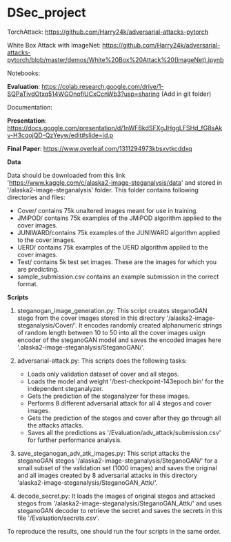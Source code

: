 # DSec_project
TorchAttack: https://github.com/Harry24k/adversarial-attacks-pytorch

White Box Attack with ImageNet: https://github.com/Harry24k/adversarial-attacks-pytorch/blob/master/demos/White%20Box%20Attack%20(ImageNet).ipynb

Notebooks:

**Evaluation**: https://colab.research.google.com/drive/1-SQPaTivdOtxq514WGOnofiUCxCcnWb3?usp=sharing (Add in git folder)


Documentation:

**Presentation**: https://docs.google.com/presentation/d/1nWF6kdSFXgJHggLFSHd_fG8sAkv-H3cqojQD-QzYeyw/edit#slide=id.p

**Final Paper**: https://www.overleaf.com/1311294973kbsxvtkcddxq

**Data**

Data should be downloaded from this link 'https://www.kaggle.com/c/alaska2-image-steganalysis/data' and stored in '/alaska2-image-steganalysis' folder. This folder contains following directories and files: 
   - Cover/ contains 75k unaltered images meant for use in training.
   - JMiPOD/ contains 75k examples of the JMiPOD algorithm applied to the cover images.
   - JUNIWARD/contains 75k examples of the JUNIWARD algorithm applied to the cover images.
   - UERD/ contains 75k examples of the UERD algorithm applied to the cover images.
   - Test/ contains 5k test set images. These are the images for which you are predicting.
   - sample_submission.csv contains an example submission in the correct format.

**Scripts**
1. steganogan_image_generation.py: This script creates steganoGAN stego from the cover images stored in this directory '/alaska2-image-steganalysis/Cover/'. It encodes randomly created alphanumeric strings of random length between 10 to 50 into all the cover images usign encoder of the steganoGAN model and saves the encoded images here '.alaska2-image-steganalysis/SteganoGAN/'.

2. adversarial-attack.py: This scripts does the following tasks:
   - Loads only validation dataset of cover and all stegos.
   - Loads the model and weight '/best-checkpoint-143epoch.bin' for the independent steganalyzer.
   - Gets the prediction of the steganalyzer for these images.
   - Performs 8 different adversarial attack for all 4 stegos and cover images.
   - Gets the prediction of the stegos and cover after they go through all the attacks attacks.
   - Saves all the predictions as '/Evaluation/adv_attack/submission.csv' for further performance analysis.

3. save_steganogan_adv_atk_images.py: This script attacks the  steganoGAN stegos '/alaska2-image-steganalysis/SteganoGAN/' for a small subset of the validation set (1000 images) and saves the original and all images created by 8 adversarial attacks in this directory 'alaska2-image-steganalysis/SteganoGAN_Attk/'. 

4. decode_secret.py: It loads the images of original stegos and attacked stegos from '/alaska2-image-steganalysis/SteganoGAN_Attk/' and uses steganoGAN decoder to retrieve the secret and saves the secrets in this file '/Evaluation/secrets.csv'. 

To reproduce the results, one should run the four scripts in the same order.



 
